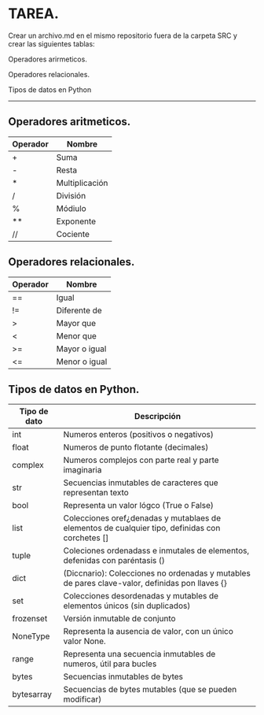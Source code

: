 # TAREA.
Crear un archivo.md en el mismo repositorio fuera de la carpeta SRC y crear las siguientes tablas:

Operadores arirmeticos.

Operadores relacionales.

Tipos de datos en Python

---

## Operadores aritmeticos.
| Operador | Nombre |
|----------|--------|
| + | Suma |
| - | Resta |
| * | Multiplicación |
| / | División |
| % | Módiulo |
| ** | Exponente |
| // | Cociente |


## Operadores relacionales.
| Operador | Nombre |
|----------|--------|
| == | Igual |
| != | Diferente de |
| > | Mayor que |
| < | Menor que |
| >= | Mayor o igual |
| <= | Menor o igual |


## Tipos de datos en Python.
| Tipo de dato | Descripción |
|----------|--------|
| int | Numeros enteros (positivos o negativos) |
| float | Numeros de punto flotante (decimales) |
| complex | Numeros complejos con parte real y parte imaginaria |
| str | Secuencias inmutables de caracteres que representan texto |
| bool | Representa un valor lógco (True o False) |
| list | Colecciones oref¿denadas y mutablaes de elementos de cualquier tipo, definidas con corchetes [] |
| tuple | Coleciones ordenadass e inmutales de elementos, defenidas con paréntasis () |
| dict | (Diccnario): Colecciones no ordenadas y mutables de pares clave-valor, definidas pon llaves {} |
| set | Colecciones desordenadas y mutables de elementos únicos (sin duplicados) |
| frozenset | Versión inmutable de conjunto |
| NoneType | Representa la ausencia de valor, con un único valor None. |
| range | Representa una secuencia inmutables de numeros, útil para bucles |
| bytes | Secuencias inmutables de bytes |
| bytesarray | Secuencias de bytes mutables (que se pueden modificar) |